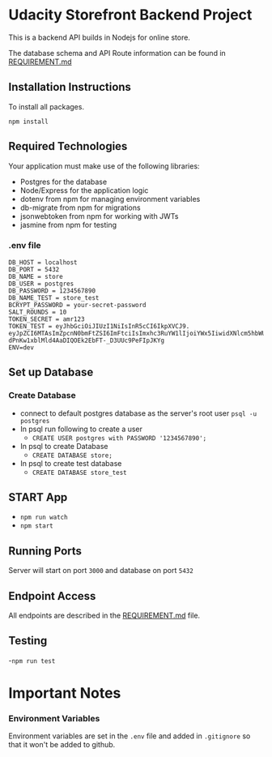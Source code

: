 # Udacity Storefront Backend Project

This is a backend API builds in Nodejs for online store.

The database schema and API Route information can be found in [REQUIREMENT.md](REQUIREMENT.md)

## Installation Instructions
To install all packages.

`npm install`

## Required Technologies

Your application must make use of the following libraries:

- Postgres for the database
- Node/Express for the application logic
- dotenv from npm for managing environment variables
- db-migrate from npm for migrations
- jsonwebtoken from npm for working with JWTs
- jasmine from npm for testing

### .env file

```
DB_HOST = localhost
DB_PORT = 5432
DB_NAME = store
DB_USER = postgres
DB_PASSWORD = 1234567890
DB_NAME_TEST = store_test
BCRYPT_PASSWORD = your-secret-password
SALT_ROUNDS = 10
TOKEN_SECRET = amr123
TOKEN_TEST = eyJhbGciOiJIUzI1NiIsInR5cCI6IkpXVCJ9.
eyJpZCI6MTAsImZpcnN0bmFtZSI6ImFtciIsImxhc3RuYW1lIjoiYWx5IiwidXNlcm5hbWUiOiJhbXIiLCJwYXNzd29yZCI6IiQyYiQxMCRTRlEub0xxQkJCckxRMG5PWlhrbzNPYUlEOGttUEVZVE5oNzlDd1I3T2E3dHhmaGVEN21VNiIsImlhdCI6MTY0NDU5OTI5Mn0.
dPnKw1xblMld4AaDIQOEk2EbFT-_D3UUc9PeFIpJKYg
ENV=dev
```

## Set up Database
### Create Database

- connect to default postgres database as the server's root user `psql -u postgres`
- In psql run following to create a user
    - `CREATE USER postgres with PASSWORD '1234567890';`
- In psql to create Database
    - `CREATE DATABASE store;`
- In psql to create test database
    - `CREATE DATABASE store_test`

## START App
- `npm run watch`
- `npm start`

## Running Ports

Server will start on port `3000` and database on port `5432`

## Endpoint Access
All endpoints are described in the [REQUIREMENT.md](REQUIREMENTS.md) file. 

## Testing

-`npm run test`


# Important Notes 

### Environment Variables
Environment variables are set in the `.env` file and added in `.gitignore` so that it won't be added to github.